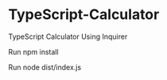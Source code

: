 # TypeScript-Calculator
TypeScript Calculator Using Inquirer


Run npm install

Run node dist/index.js

